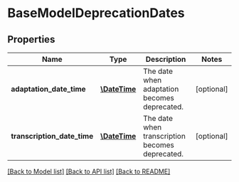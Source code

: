 # BaseModelDeprecationDates

## Properties
Name | Type | Description | Notes
------------ | ------------- | ------------- | -------------
**adaptation_date_time** | [**\DateTime**](\DateTime.md) | The date when adaptation becomes deprecated. | [optional] 
**transcription_date_time** | [**\DateTime**](\DateTime.md) | The date when transcription becomes deprecated. | [optional] 

[[Back to Model list]](../README.md#documentation-for-models) [[Back to API list]](../README.md#documentation-for-api-endpoints) [[Back to README]](../README.md)


